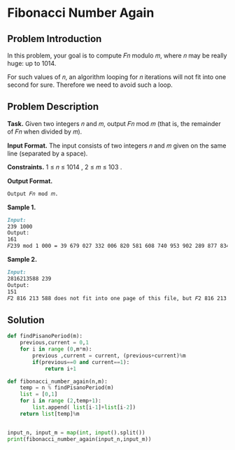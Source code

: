 # Fibonacci Number Again

## Problem Introduction

In this problem, your goal is to compute 𝐹𝑛 modulo 𝑚, where 𝑛 may be really huge: up to 1014.

For such values of 𝑛, an algorithm looping for 𝑛 iterations will not fit into one second for sure. Therefore we need to
avoid such a loop.

## Problem Description

**Task.** Given two integers 𝑛 and 𝑚, output 𝐹𝑛 mod 𝑚 (that is, the remainder of 𝐹𝑛 when divided by 𝑚).

**Input Format.** The input consists of two integers 𝑛 and 𝑚 given on the same line (separated by a space).

**Constraints.** 1 ≤ 𝑛 ≤ 1014
, 2 ≤ 𝑚 ≤ 103
.

**Output Format.**

```md
Output 𝐹𝑛 mod 𝑚.
```

**Sample 1.**

```md
Input:
239 1000
Output:
161
𝐹239 mod 1 000 = 39 679 027 332 006 820 581 608 740 953 902 289 877 834 488 152 161 (mod 1 000) = 161.
```

**Sample 2.**

```md
Input:
2816213588 239
Output:
151
𝐹2 816 213 588 does not fit into one page of this file, but 𝐹2 816 213 588 mod 239 = 151.
```

## Solution

```py
def findPisanoPeriod(m):
    previous,current = 0,1
    for i in range (0,m*m):
        previous ,current = current, (previous+current)%m
        if(previous==0 and current==1):
            return i+1

def fibonacci_number_again(n,m):
    temp = n % findPisanoPeriod(m)
    list = [0,1]
    for i in range (2,temp+1):
        list.append( list[i-1]+list[i-2])
    return list[temp]%m


input_n, input_m = map(int, input().split())
print(fibonacci_number_again(input_n,input_m))
```
